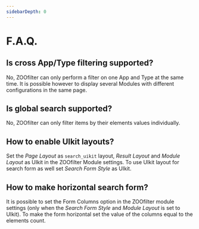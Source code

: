 ```yaml
---
sidebarDepth: 0
---
```

# F.A.Q.

## Is cross App/Type filtering supported?
No, ZOOfilter can only perform a filter on one App and Type at the same time. It is possible however to display several Modules with different configurations in the same page.

## Is global search supported?
No, ZOOfilter can only filter items by their elements values individually.

## How to enable UIkit layouts?
Set the *Page Layout* as `search_uikit` layout, *Result Layout* and *Module Layout* as UIkit in the ZOOfilter Module settings. To use UIkit layout for search form as well set *Search Form Style* as UIkit.

## How to make horizontal search form?
It is possible to set the Form Columns option in the ZOOfilter module settings (only when the *Search Form Style* and *Module Layout* is set to UIkit). To make the form horizontal set the value of the columns equal to the elements count.
